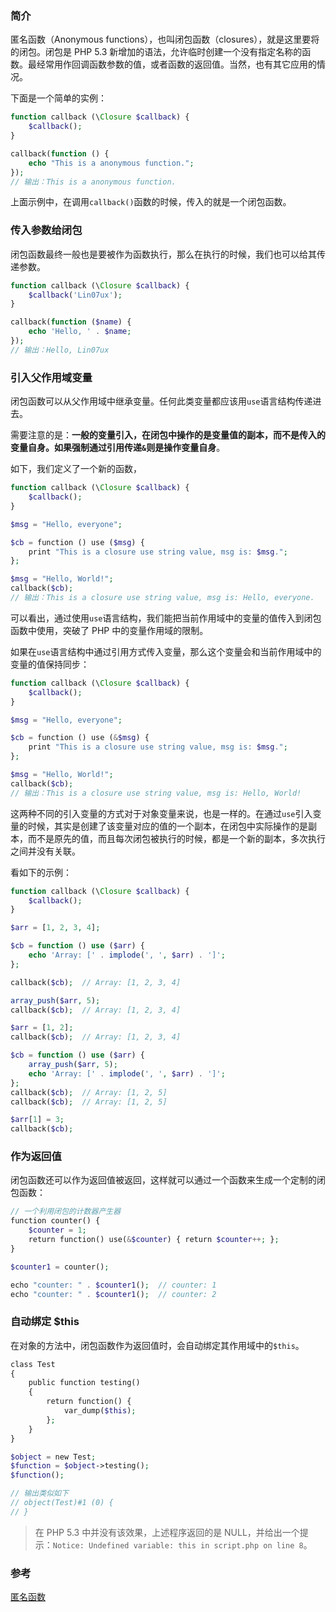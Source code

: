 ### 简介

匿名函数（Anonymous functions），也叫闭包函数（closures），就是这里要将的闭包。闭包是 PHP 5.3 新增加的语法，允许临时创建一个没有指定名称的函数。最经常用作回调函数参数的值，或者函数的返回值。当然，也有其它应用的情况。

下面是一个简单的实例：

```php
function callback (\Closure $callback) {
    $callback();
}

callback(function () {
    echo "This is a anonymous function.";
});
// 输出：This is a anonymous function.
```

上面示例中，在调用`callback()`函数的时候，传入的就是一个闭包函数。

### 传入参数给闭包

闭包函数最终一般也是要被作为函数执行，那么在执行的时候，我们也可以给其传递参数。

```php
function callback (\Closure $callback) {
    $callback('Lin07ux');
}

callback(function ($name) {
    echo 'Hello, ' . $name;
});
// 输出：Hello, Lin07ux
```

### 引入父作用域变量

闭包函数可以从父作用域中继承变量。任何此类变量都应该用`use`语言结构传递进去。

需要注意的是：**一般的变量引入，在闭包中操作的是变量值的副本，而不是传入的变量自身。如果强制通过引用传递`&`则是操作变量自身**。

如下，我们定义了一个新的函数，

```php
function callback (\Closure $callback) {
    $callback();
}

$msg = "Hello, everyone";

$cb = function () use ($msg) {
    print "This is a closure use string value, msg is: $msg.";  
};

$msg = "Hello, World!";
callback($cb);
// 输出：This is a closure use string value, msg is: Hello, everyone.
```

可以看出，通过使用`use`语言结构，我们能把当前作用域中的变量的值传入到闭包函数中使用，突破了 PHP 中的变量作用域的限制。

如果在`use`语言结构中通过引用方式传入变量，那么这个变量会和当前作用域中的变量的值保持同步：

```php
function callback (\Closure $callback) {
    $callback();
}

$msg = "Hello, everyone";

$cb = function () use (&$msg) {
    print "This is a closure use string value, msg is: $msg.";  
};

$msg = "Hello, World!";
callback($cb);
// 输出：This is a closure use string value, msg is: Hello, World!
```

这两种不同的引入变量的方式对于对象变量来说，也是一样的。在通过`use`引入变量的时候，其实是创建了该变量对应的值的一个副本，在闭包中实际操作的是副本，而不是原先的值，而且每次闭包被执行的时候，都是一个新的副本，多次执行之间并没有关联。

看如下的示例：

```php
function callback (\Closure $callback) {
    $callback();
}

$arr = [1, 2, 3, 4];

$cb = function () use ($arr) {
    echo 'Array: [' . implode(', ', $arr) . ']';
};

callback($cb);  // Array: [1, 2, 3, 4]

array_push($arr, 5);
callback($cb);  // Array: [1, 2, 3, 4]

$arr = [1, 2];
callback($cb);  // Array: [1, 2, 3, 4]

$cb = function () use ($arr) {
    array_push($arr, 5);
    echo 'Array: [' . implode(', ', $arr) . ']';
};
callback($cb);  // Array: [1, 2, 5]
callback($cb);  // Array: [1, 2, 5]

$arr[1] = 3;
callback($cb);
```

### 作为返回值

闭包函数还可以作为返回值被返回，这样就可以通过一个函数来生成一个定制的闭包函数：

```php
// 一个利用闭包的计数器产生器
function counter() {
    $counter = 1;
    return function() use(&$counter) { return $counter++; };
}

$counter1 = counter();

echo "counter: " . $counter1();  // counter: 1
echo "counter: " . $counter1();  // counter: 2
```

### 自动绑定 $this

在对象的方法中，闭包函数作为返回值时，会自动绑定其作用域中的`$this`。

```php
class Test
{
    public function testing()
    {
        return function() {
            var_dump($this);
        };
    }
}

$object = new Test;
$function = $object->testing();
$function();

// 输出类似如下
// object(Test)#1 (0) {
// }
```

> 在 PHP 5.3 中并没有该效果，上述程序返回的是 NULL，并给出一个提示：`Notice: Undefined variable: this in script.php on line 8`。

### 参考

[匿名函数](http://php.net/manual/zh/functions.anonymous.php)


